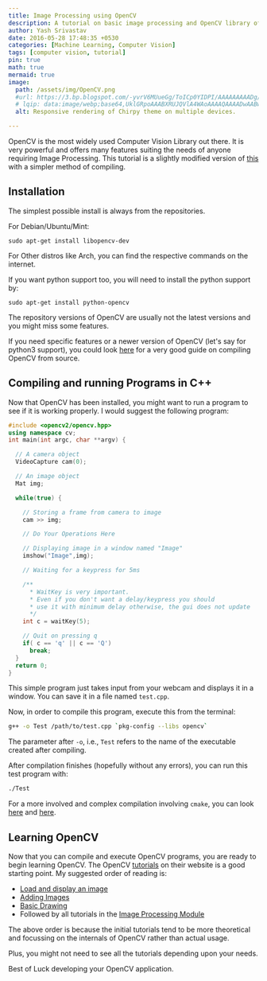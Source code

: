 ```yaml
---
title: Image Processing using OpenCV
description: A tutorial on basic image processing and OpenCV library of C++
author: Yash Srivastav
date: 2016-05-28 17:48:35 +0530
categories: [Machine Learning, Computer Vision]
tags: [computer vision, tutorial]
pin: true
math: true
mermaid: true
image:
  path: /assets/img/OpenCV.png
  #url: https://3.bp.blogspot.com/-yvrV6MUueGg/ToICp0YIDPI/AAAAAAAAADg/SYKg4dWpyC43AAfrDwBTR0VYmYT0QshEgCPcBGAYYCw/s1600/OpenCV_Logo.png
  # lqip: data:image/webp;base64,UklGRpoAAABXRUJQVlA4WAoAAAAQAAAADwAABwAAQUxQSDIAAAARL0AmbZurmr57yyIiqE8oiG0bejIYEQTgqiDA9vqnsUSI6H+oAERp2HZ65qP/VIAWAFZQOCBCAAAA8AEAnQEqEAAIAAVAfCWkAALp8sF8rgRgAP7o9FDvMCkMde9PK7euH5M1m6VWoDXf2FkP3BqV0ZYbO6NA/VFIAAAA
  alt: Responsive rendering of Chirpy theme on multiple devices.

---
```


OpenCV is the most widely used Computer Vision Library out there. It is
very powerful and offers many features suiting the needs of anyone requiring
Image Processing. This tutorial is a slightly modified version of
[this](https://students.iitk.ac.in/robocon/docs/doku.php?id=programming:image_processing_intro)
with a simpler method of compiling.

## Installation

The simplest possible install is always from the repositories.

For Debian/Ubuntu/Mint:

```
sudo apt-get install libopencv-dev
```

For Other distros like Arch, you can find the respective commands on the internet.

If you want python support too, you will need to install the python support by:

```
sudo apt-get install python-opencv
```

The repository versions of OpenCV are usually not the latest versions and you might miss
some features.

If you need specific features or a newer version of OpenCV (let's say for python3 support),
you could look [here](https://milq.github.io/install-opencv-ubuntu-debian/) for a very good guide
on compiling OpenCV from source.

## Compiling and running Programs in C++

Now that OpenCV has been installed, you might want to run a program to see if it is working
properly. I would suggest the following program:

``` cpp
#include <opencv2/opencv.hpp>
using namespace cv;
int main(int argc, char **argv) {

  // A camera object
  VideoCapture cam(0);

  // An image object
  Mat img;

  while(true) {

    // Storing a frame from camera to image
    cam >> img;

    // Do Your Operations Here

    // Displaying image in a window named "Image"
    imshow("Image",img);

    // Waiting for a keypress for 5ms

    /**
      * WaitKey is very important.
      * Even if you don't want a delay/keypress you should
      * use it with minimum delay otherwise, the gui does not update
      */
    int c = waitKey(5);

    // Quit on pressing q
    if( c == 'q' || c == 'Q')
      break;
  }
  return 0;
}
```

This simple program just takes input from your webcam and displays it in a window.
You can save it in a file named `test.cpp`.

Now, in order to compile this program, execute this from the terminal:

``` bash
g++ -o Test /path/to/test.cpp `pkg-config --libs opencv`
```

The parameter after `-o`, i.e., `Test` refers to the name of the executable created after compiling.

After compilation finishes (hopefully without any errors), you can run this test program with:

``` bash
./Test
```

For a more involved and complex compilation involving `cmake`, you can look
[here](https://students.iitk.ac.in/robocon/docs/doku.php?id=programming:image_processing_intro) and
[here](https://docs.opencv.org/2.4/doc/tutorials/introduction/linux_gcc_cmake/linux_gcc_cmake.html#linux-gcc-usage).

## Learning OpenCV

Now that you can compile and execute OpenCV programs, you are ready to begin learning OpenCV.
The OpenCV [tutorials](https://docs.opencv.org/2.4/doc/tutorials/tutorials.html) on their website is a
good starting point. My suggested order of reading is:

* [Load and display an image](https://docs.opencv.org/2.4/doc/tutorials/introduction/display_image/display_image.html#display-image)
* [Adding Images](https://docs.opencv.org/2.4/doc/tutorials/core/adding_images/adding_images.html#adding-images)
* [Basic Drawing](https://docs.opencv.org/2.4/doc/tutorials/core/basic_geometric_drawing/basic_geometric_drawing.html#drawing-1)
* Followed by all tutorials in the [Image Processing Module](https://docs.opencv.org/2.4/doc/tutorials/imgproc/table_of_content_imgproc/table_of_content_imgproc.html#table-of-content-imgproc)

The above order is because the initial tutorials tend to be more theoretical and focussing on the internals of OpenCV
rather than actual usage.

Plus, you might not need to see all the tutorials depending upon your needs.

Best of Luck developing your OpenCV application.